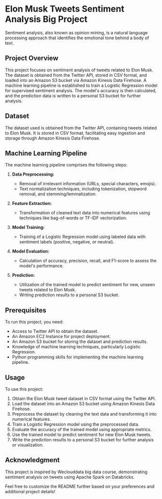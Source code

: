 # Elon Musk Tweets Sentiment Analysis Big Project 

Sentiment analysis, also known as opinion mining, is a natural language processing approach that identifies the emotional tone behind a body of text.

## Project Overview

This project focuses on sentiment analysis of tweets related to Elon Musk. The dataset is obtained from the Twitter API, stored in CSV format, and loaded into an Amazon S3 bucket via Amazon Kinesis Data Firehose. A machine learning pipeline is established to train a Logistic Regression model for supervised sentiment analysis. The model's accuracy is then calculated, and the prediction data is written to a personal S3 bucket for further analysis.

## Dataset

The dataset used is obtained from the Twitter API, containing tweets related to Elon Musk. It is stored in CSV format, facilitating easy ingestion and storage through Amazon Kinesis Data Firehose.

## Machine Learning Pipeline

The machine learning pipeline comprises the following steps:

1. **Data Preprocessing:**
   - Removal of irrelevant information (URLs, special characters, emojis).
   - Text normalization techniques, including tokenization, stopword removal, and stemming/lemmatization.

2. **Feature Extraction:**
   - Transformation of cleaned text data into numerical features using techniques like bag-of-words or TF-IDF vectorization.

3. **Model Training:**
   - Training of a Logistic Regression model using labeled data with sentiment labels (positive, negative, or neutral).

4. **Model Evaluation:**
   - Calculation of accuracy, precision, recall, and F1-score to assess the model's performance.

5. **Prediction:**
   - Utilization of the trained model to predict sentiment for new, unseen tweets related to Elon Musk.
   - Writing prediction results to a personal S3 bucket.

## Prerequisites

To run this project, you need:

- Access to Twitter API to obtain the dataset.
- An Amazon EC2 Instance for project deployment.
- An Amazon S3 bucket for storing the dataset and prediction results.
- Knowledge of machine learning techniques, particularly Logistic Regression.
- Python programming skills for implementing the machine learning pipeline.

## Usage

To use this project:

1. Obtain the Elon Musk tweet dataset in CSV format using the Twitter API.
2. Load the dataset into an Amazon S3 bucket using Amazon Kinesis Data Firehose.
3. Preprocess the dataset by cleaning the text data and transforming it into numerical features.
4. Train a Logistic Regression model using the preprocessed data.
5. Evaluate the accuracy of the trained model using appropriate metrics.
6. Use the trained model to predict sentiment for new Elon Musk tweets.
7. Write the prediction results to a personal S3 bucket for further analysis or visualization.

## Acknowledgment

This project is inspired by Weclouddata big data course, demonstrating sentiment analysis on tweets using Apache Spark on Databricks.

Feel free to customize the README further based on your preferences and additional project details!

